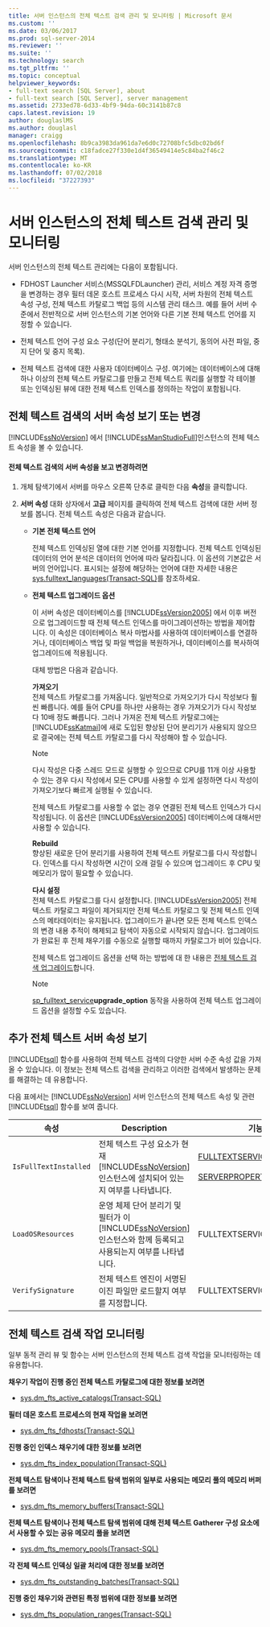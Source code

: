 ```yaml
---
title: 서버 인스턴스의 전체 텍스트 검색 관리 및 모니터링 | Microsoft 문서
ms.custom: ''
ms.date: 03/06/2017
ms.prod: sql-server-2014
ms.reviewer: ''
ms.suite: ''
ms.technology: search
ms.tgt_pltfrm: ''
ms.topic: conceptual
helpviewer_keywords:
- full-text search [SQL Server], about
- full-text search [SQL Server], server management
ms.assetid: 2733ed78-6d33-4bf9-94da-60c3141b87c8
caps.latest.revision: 19
author: douglaslMS
ms.author: douglasl
manager: craigg
ms.openlocfilehash: 8b9ca3983da961da7e6d0c72708bfc5dbc02bd6f
ms.sourcegitcommit: c18fadce27f330e1d4f36549414e5c84ba2f46c2
ms.translationtype: MT
ms.contentlocale: ko-KR
ms.lasthandoff: 07/02/2018
ms.locfileid: "37227393"
---
```

# <a name="manage-and-monitor-full-text-search-for-a-server-instance"></a>서버 인스턴스의 전체 텍스트 검색 관리 및 모니터링
  서버 인스턴스의 전체 텍스트 관리에는 다음이 포함됩니다.  
  
-   FDHOST Launcher 서비스(MSSQLFDLauncher) 관리, 서비스 계정 자격 증명을 변경하는 경우 필터 데몬 호스트 프로세스 다시 시작, 서버 차원의 전체 텍스트 속성 구성, 전체 텍스트 카탈로그 백업 등의 시스템 관리 태스크. 예를 들어 서버 수준에서 전반적으로 서버 인스턴스의 기본 언어와 다른 기본 전체 텍스트 언어를 지정할 수 있습니다.  
  
-   전체 텍스트 언어 구성 요소 구성(단어 분리기, 형태소 분석기, 동의어 사전 파일, 중지 단어 및 중지 목록).  
  
-   전체 텍스트 검색에 대한 사용자 데이터베이스 구성. 여기에는 데이터베이스에 대해 하나 이상의 전체 텍스트 카탈로그를 만들고 전체 텍스트 쿼리를 실행할 각 테이블 또는 인덱싱된 뷰에 대한 전체 텍스트 인덱스를 정의하는 작업이 포함됩니다.  
  
##  <a name="props"></a> 전체 텍스트 검색의 서버 속성 보기 또는 변경  
 [!INCLUDE[ssNoVersion](../../includes/ssnoversion-md.md)] 에서 [!INCLUDE[ssManStudioFull](../../includes/ssmanstudiofull-md.md)]인스턴스의 전체 텍스트 속성을 볼 수 있습니다.  
  
#### <a name="to-view-and-change-server-properties-for-full-text-search"></a>전체 텍스트 검색의 서버 속성을 보고 변경하려면  
  
1.  개체 탐색기에서 서버를 마우스 오른쪽 단추로 클릭한 다음 **속성**을 클릭합니다.  
  
2.  **서버 속성** 대화 상자에서 **고급** 페이지를 클릭하여 전체 텍스트 검색에 대한 서버 정보를 봅니다. 전체 텍스트 속성은 다음과 같습니다.  
  
    -   **기본 전체 텍스트 언어**  
  
         전체 텍스트 인덱싱된 열에 대한 기본 언어를 지정합니다. 전체 텍스트 인덱싱된 데이터의 언어 분석은 데이터의 언어에 따라 달라집니다. 이 옵션의 기본값은 서버의 언어입니다. 표시되는 설정에 해당하는 언어에 대한 자세한 내용은 [sys.fulltext_languages&#40;Transact-SQL&#41;](/sql/relational-databases/system-catalog-views/sys-fulltext-languages-transact-sql)를 참조하세요.  
  
    -   **전체 텍스트 업그레이드 옵션**  
  
         이 서버 속성은 데이터베이스를 [!INCLUDE[ssVersion2005](../../../includes/ssversion2005-md.md)] 에서 이후 버전으로 업그레이드할 때 전체 텍스트 인덱스를 마이그레이션하는 방법을 제어합니다. 이 속성은 데이터베이스 복사 마법사를 사용하여 데이터베이스를 연결하거나, 데이터베이스 백업 및 파일 백업을 복원하거나, 데이터베이스를 복사하여 업그레이드에 적용됩니다.  
  
         대체 방법은 다음과 같습니다.  
  
         **가져오기**  
         전체 텍스트 카탈로그를 가져옵니다. 일반적으로 가져오기가 다시 작성보다 훨씬 빠릅니다. 예를 들어 CPU를 하나만 사용하는 경우 가져오기가 다시 작성보다 10배 정도 빠릅니다. 그러나 가져온 전체 텍스트 카탈로그에는 [!INCLUDE[ssKatmai](../../includes/sskatmai-md.md)]에 새로 도입된 향상된 단어 분리기가 사용되지 않으므로 결국에는 전체 텍스트 카탈로그를 다시 작성해야 할 수 있습니다.  
  
        > [!NOTE]  
        >  다시 작성은 다중 스레드 모드로 실행할 수 있으므로 CPU를 11개 이상 사용할 수 있는 경우 다시 작성에서 모든 CPU를 사용할 수 있게 설정하면 다시 작성이 가져오기보다 빠르게 실행될 수 있습니다.  
  
         전체 텍스트 카탈로그를 사용할 수 없는 경우 연결된 전체 텍스트 인덱스가 다시 작성됩니다. 이 옵션은 [!INCLUDE[ssVersion2005](../../../includes/ssversion2005-md.md)] 데이터베이스에 대해서만 사용할 수 있습니다.  
  
         **Rebuild**  
         향상된 새로운 단어 분리기를 사용하여 전체 텍스트 카탈로그를 다시 작성합니다. 인덱스를 다시 작성하면 시간이 오래 걸릴 수 있으며 업그레이드 후 CPU 및 메모리가 많이 필요할 수 있습니다.  
  
         **다시 설정**  
         전체 텍스트 카탈로그를 다시 설정합니다. [!INCLUDE[ssVersion2005](../../includes/ssversion2005-md.md)] 전체 텍스트 카탈로그 파일이 제거되지만 전체 텍스트 카탈로그 및 전체 텍스트 인덱스의 메타데이터는 유지됩니다. 업그레이드가 끝나면 모든 전체 텍스트 인덱스의 변경 내용 추적이 해제되고 탐색이 자동으로 시작되지 않습니다. 업그레이드가 완료된 후 전체 채우기를 수동으로 실행할 때까지 카탈로그가 비어 있습니다.  
  
         전체 텍스트 업그레이드 옵션을 선택 하는 방법에 대 한 내용은 [전체 텍스트 검색 업그레이드](upgrade-full-text-search.md)합니다.  
  
        > [!NOTE]  
        >  [sp_fulltext_service](/sql/relational-databases/system-stored-procedures/sp-fulltext-service-transact-sql)**upgrade_option** 동작을 사용하여 전체 텍스트 업그레이드 옵션을 설정할 수도 있습니다.  
  
##  <a name="metadata"></a> 추가 전체 텍스트 서버 속성 보기  
 [!INCLUDE[tsql](../../../includes/tsql-md.md)] 함수를 사용하여 전체 텍스트 검색의 다양한 서버 수준 속성 값을 가져올 수 있습니다. 이 정보는 전체 텍스트 검색을 관리하고 이러한 검색에서 발생하는 문제를 해결하는 데 유용합니다.  
  
 다음 표에서는 [!INCLUDE[ssNoVersion](../../includes/ssnoversion-md.md)] 서버 인스턴스의 전체 텍스트 속성 및 관련 [!INCLUDE[tsql](../../../includes/tsql-md.md)] 함수를 보여 줍니다.  
  
|속성|Description|기능|  
|--------------|-----------------|--------------|  
|`IsFullTextInstalled`|전체 텍스트 구성 요소가 현재 [!INCLUDE[ssNoVersion](../../includes/ssnoversion-md.md)]인스턴스에 설치되어 있는지 여부를 나타냅니다.|[FULLTEXTSERVICEPROPERTY](/sql/t-sql/functions/fulltextserviceproperty-transact-sql)<br /><br /> [SERVERPROPERTY](/sql/t-sql/functions/serverproperty-transact-sql)|  
|`LoadOSResources`|운영 체제 단어 분리기 및 필터가 이 [!INCLUDE[ssNoVersion](../../includes/ssnoversion-md.md)]인스턴스와 함께 등록되고 사용되는지 여부를 나타냅니다.|FULLTEXTSERVICEPROPERTY|  
|`VerifySignature`|전체 텍스트 엔진이 서명된 이진 파일만 로드할지 여부를 지정합니다.|FULLTEXTSERVICEPROPERTY|  
  
##  <a name="monitor"></a> 전체 텍스트 검색 작업 모니터링  
 일부 동적 관리 뷰 및 함수는 서버 인스턴스의 전체 텍스트 검색 작업을 모니터링하는 데 유용합니다.  
  
 **채우기 작업이 진행 중인 전체 텍스트 카탈로그에 대한 정보를 보려면**  
  
-   [sys.dm_fts_active_catalogs&#40;Transact-SQL&#41;](/sql/relational-databases/system-dynamic-management-views/sys-dm-fts-active-catalogs-transact-sql)  
  
 **필터 데몬 호스트 프로세스의 현재 작업을 보려면**  
  
-   [sys.dm_fts_fdhosts&#40;Transact-SQL&#41;](/sql/relational-databases/system-dynamic-management-views/sys-dm-fts-fdhosts-transact-sql)  
  
 **진행 중인 인덱스 채우기에 대한 정보를 보려면**  
  
-   [sys.dm_fts_index_population&#40;Transact-SQL&#41;](/sql/relational-databases/system-dynamic-management-views/sys-dm-fts-index-population-transact-sql)  
  
 **전체 텍스트 탐색이나 전체 텍스트 탐색 범위의 일부로 사용되는 메모리 풀의 메모리 버퍼를 보려면**  
  
-   [sys.dm_fts_memory_buffers&#40;Transact-SQL&#41;](/sql/relational-databases/system-dynamic-management-views/sys-dm-fts-memory-buffers-transact-sql)  
  
 **전체 텍스트 탐색이나 전체 텍스트 탐색 범위에 대해 전체 텍스트 Gatherer 구성 요소에서 사용할 수 있는 공유 메모리 풀을 보려면**  
  
-   [sys.dm_fts_memory_pools&#40;Transact-SQL&#41;](/sql/relational-databases/system-dynamic-management-views/sys-dm-fts-memory-pools-transact-sql)  
  
 **각 전체 텍스트 인덱싱 일괄 처리에 대한 정보를 보려면**  
  
-   [sys.dm_fts_outstanding_batches&#40;Transact-SQL&#41;](/sql/relational-databases/system-dynamic-management-views/sys-dm-fts-outstanding-batches-transact-sql)  
  
 **진행 중인 채우기와 관련된 특정 범위에 대한 정보를 보려면**  
  
-   [sys.dm_fts_population_ranges&#40;Transact-SQL&#41;](/sql/relational-databases/system-dynamic-management-views/sys-dm-fts-population-ranges-transact-sql)  
  
  
